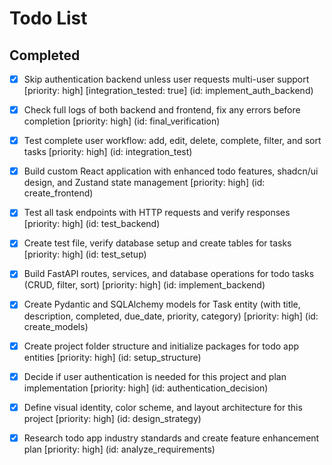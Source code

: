 # Todo List

## Completed

- [x] Skip authentication backend unless user requests multi-user support [priority: high] [integration_tested: true] (id: implement_auth_backend)
- [x] Check full logs of both backend and frontend, fix any errors before completion [priority: high] (id: final_verification)
- [x] Test complete user workflow: add, edit, delete, complete, filter, and sort tasks [priority: high] (id: integration_test)
- [x] Build custom React application with enhanced todo features, shadcn/ui design, and Zustand state management [priority: high] (id: create_frontend)
- [x] Test all task endpoints with HTTP requests and verify responses [priority: high] (id: test_backend)
- [x] Create test file, verify database setup and create tables for tasks [priority: high] (id: test_setup)
- [x] Build FastAPI routes, services, and database operations for todo tasks (CRUD, filter, sort) [priority: high] (id: implement_backend)
- [x] Create Pydantic and SQLAlchemy models for Task entity (with title, description, completed, due_date, priority, category) [priority: high] (id: create_models)
- [x] Create project folder structure and initialize packages for todo app entities [priority: high] (id: setup_structure)
- [x] Decide if user authentication is needed for this project and plan implementation [priority: high] (id: authentication_decision)
- [x] Define visual identity, color scheme, and layout architecture for this project [priority: high] (id: design_strategy)
- [x] Research todo app industry standards and create feature enhancement plan [priority: high] (id: analyze_requirements)

